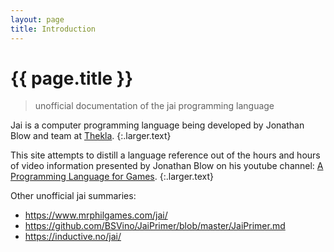 ```yaml
---
layout: page
title: Introduction
---
```


# {{ page.title }}

> unofficial documentation of the jai programming language

Jai is a computer programming language being developed by Jonathan Blow and team at [Thekla][thekla-web].
{:.larger.text}

This site attempts to distill a language reference out of the hours and hours of video information presented by Jonathan Blow on his youtube channel: [A Programming Language for Games].
{:.larger.text}

Other unofficial jai summaries:

- <https://www.mrphilgames.com/jai/>
- <https://github.com/BSVino/JaiPrimer/blob/master/JaiPrimer.md>
- <https://inductive.no/jai/>



[A Programming Language for Games]: https://www.youtube.com/playlist?list=PLmV5I2fxaiCKfxMBrNsU1kgKJXD3PkyxO "video playlist introducing the jai language and its motivations"
[thekla-twitter]: https://twitter.com/Thekla_Inc "Thekla, Inc. on Twitter"
[thekla-web]: http://the-witness.net/news/ "Thekla, Inc on the web"
